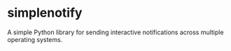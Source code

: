 # simplenotify
A simple Python library for sending interactive notifications across multiple operating systems.
